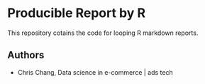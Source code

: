 # Producible Report by R #

This repository cotains the code for looping R markdown reports.

## Authors ##

 - Chris Chang, Data science in e-commerce | ads tech




